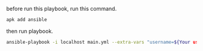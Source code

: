 
before run this playbook, run this command.
```bash
apk add ansible
```

then run playbook.  
```bash
ansible-playbook -i localhost main.yml --extra-vars "username=${Your user name} upassword=${Your Password}"
```
